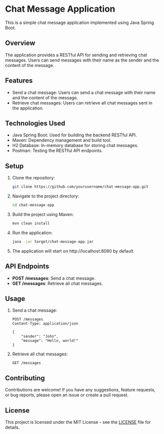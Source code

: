 # Chat Message Application

This is a simple chat message application implemented using Java Spring Boot.

## Overview

The application provides a RESTful API for sending and retrieving chat messages. Users can send messages with their name as the sender and the content of the message.

## Features

- Send a chat message: Users can send a chat message with their name and the content of the message.
- Retrieve chat messages: Users can retrieve all chat messages sent in the application.

## Technologies Used

- Java Spring Boot: Used for building the backend RESTful API.
- Maven: Dependency management and build tool.
- H2 Database: In-memory database for storing chat messages.
- Postman: Testing the RESTful API endpoints.

## Setup

1. Clone the repository:

    ```bash
    git clone https://github.com/yourusername/chat-message-app.git
    ```

2. Navigate to the project directory:

    ```bash
    cd chat-message-app
    ```

3. Build the project using Maven:

    ```bash
    mvn clean install
    ```

4. Run the application:

    ```bash
    java -jar target/chat-message-app.jar
    ```

5. The application will start on http://localhost:8080 by default.

## API Endpoints

- **POST /messages**: Send a chat message.
- **GET /messages**: Retrieve all chat messages.

## Usage

1. Send a chat message:

    ```http
    POST /messages
    Content-Type: application/json

    {
        "sender": "John",
        "message": "Hello, world!"
    }
    ```

2. Retrieve all chat messages:

    ```http
    GET /messages
    ```

## Contributing

Contributions are welcome! If you have any suggestions, feature requests, or bug reports, please open an issue or create a pull request.

## License

This project is licensed under the MIT License - see the [LICENSE](LICENSE) file for details.
